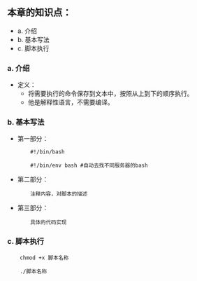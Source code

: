 ## 本章的知识点：
- a. 介绍
- b. 基本写法
- c. 脚本执行

### a. 介绍
- 定义：
    - 将需要执行的命令保存到文本中，按照从上到下的顺序执行。
    - 他是解释性语言，不需要编译。

### b. 基本写法
- 第一部分：
    ```
        #!/bin/bash

        #!/bin/env bash #自动去找不同服务器的bash
    ```

- 第二部分：
    ```
        注释内容，对脚本的描述
    ```

- 第三部分：
    ```
        具体的代码实现
    ```

### c. 脚本执行
```
    chmod +x 脚本名称
    
    ./脚本名称
```
